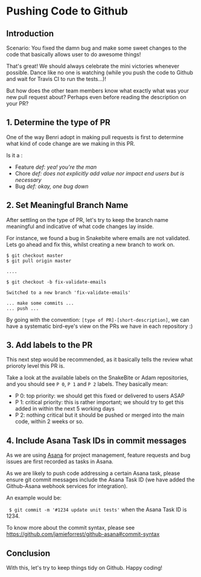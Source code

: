 # Pushing Code to Github

## Introduction

Scenario: You fixed the damn bug and make some sweet changes to the code that basically allows user to do awesome things! 

That's great! We should always celebrate the mini victories whenever possible. Dance like no one is watching (while you push the code to Github and wait for Travis CI to run the tests...)!

But how does the other team members know what exactly what was your new pull request about? Perhaps even before reading the description on your PR?

## 1. Determine the type of PR

One of the way Benri adopt in making pull requests is first to determine what kind of code change are we making in this PR.

Is it a : 

- Feature *def: yea! you're the man*
- Chore *def: does not explicitly add value nor impact end users but is necessary*
- Bug *def: okay, one bug down*

## 2. Set Meaningful Branch Name

After settling on the type of PR, let's try to keep the branch name meaningful and indicative of what code changes lay inside.

For instance, we found a bug in Snakebite where emails are not validated. Lets go ahead and fix this, whilst creating a new branch to work on.

```
$ git checkout master
$ git pull origin master

....

$ git checkout -b fix-validate-emails

Switched to a new branch 'fix-validate-emails'

... make some commits ...
... push ...

```

By going with the convention: `[type of PR]-[short-description]`, we can have a systematic bird-eye's view on the PRs we have in each repository :)


## 3. Add labels to the PR

This next step would be recommended, as it basically tells the review what prioroty level this PR is.

Take a look at the available labels on the SnakeBite or Adam repositories, and you should see `P 0`, `P 1` and `P 2` labels. They basically mean:

- P 0: top priority: we should get this fixed or delivered to users ASAP
- P 1: critical priority: this is rather important; we should try to get this added in within the next 5 working days
- P 2: nothing critical but it should be pushed or merged into the main code, within 2 weeks or so.

## 4. Include Asana Task IDs in commit messages

As we are using [Asana](https://app.asana.com/0/60754853973220/list) for project management, feature requests and bug issues are first recorded as tasks in Asana.

As we are likely to push code addressing a certain Asana task, please ensure git commit messages include the Asana Task ID (we have added the Github-Asana webhook services for integration).

An example would be:

``` $ git commit -m '#1234 update unit tests'``` when the Asana Task ID is 1234.

To know more about the commit syntax, please see https://github.com/jamieforrest/github-asana#commit-syntax


## Conclusion

With this, let's try to keep things tidy on Github.
Happy coding!
